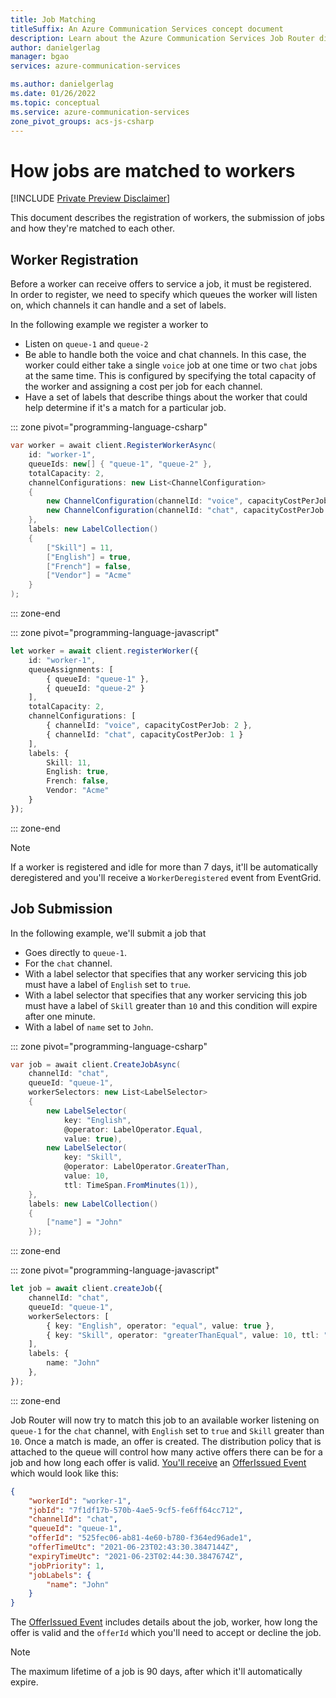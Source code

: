 ```yaml
---
title: Job Matching
titleSuffix: An Azure Communication Services concept document
description: Learn about the Azure Communication Services Job Router distribution concepts.
author: danielgerlag
manager: bgao
services: azure-communication-services

ms.author: danielgerlag
ms.date: 01/26/2022
ms.topic: conceptual
ms.service: azure-communication-services
zone_pivot_groups: acs-js-csharp
---
```


# How jobs are matched to workers

[!INCLUDE [Private Preview Disclaimer](../../includes/private-preview-include-section.md)]

This document describes the registration of workers, the submission of jobs and how they're matched to each other.

## Worker Registration

Before a worker can receive offers to service a job, it must be registered.  
In order to register, we need to specify which queues the worker will listen on, which channels it can handle and a set of labels.

In the following example we register a worker to

- Listen on `queue-1` and `queue-2`
- Be able to handle both the voice and chat channels.  In this case, the worker could either take a single `voice` job at one time or two `chat` jobs at the same time.  This is configured by specifying the total capacity of the worker and assigning a cost per job for each channel.
- Have a set of labels that describe things about the worker that could help determine if it's a match for a particular job.

::: zone pivot="programming-language-csharp"

```csharp
var worker = await client.RegisterWorkerAsync(
    id: "worker-1",
    queueIds: new[] { "queue-1", "queue-2" },    
    totalCapacity: 2,
    channelConfigurations: new List<ChannelConfiguration>
    {
        new ChannelConfiguration(channelId: "voice", capacityCostPerJob: 2),
        new ChannelConfiguration(channelId: "chat", capacityCostPerJob: 1)
    },
    labels: new LabelCollection()
    {
        ["Skill"] = 11,
        ["English"] = true,
        ["French"] = false,
        ["Vendor"] = "Acme"
    }
);
```

::: zone-end

::: zone pivot="programming-language-javascript"

```typescript
let worker = await client.registerWorker({
    id: "worker-1",    
    queueAssignments: [
        { queueId: "queue-1" },
        { queueId: "queue-2" } 
    ],
    totalCapacity: 2,
    channelConfigurations: [
        { channelId: "voice", capacityCostPerJob: 2 },
        { channelId: "chat", capacityCostPerJob: 1 }
    ],
    labels: {
        Skill: 11,
        English: true,
        French: false,
        Vendor: "Acme"
    }
});
```

::: zone-end

> [!NOTE]
> If a worker is registered and idle for more than 7 days, it'll be automatically deregistered and you'll receive a `WorkerDeregistered` event from EventGrid.

## Job Submission

In the following example, we'll submit a job that

- Goes directly to `queue-1`.
- For the `chat` channel.
- With a label selector that specifies that any worker servicing this job must have a label of `English` set to `true`.
- With a label selector that specifies that any worker servicing this job must have a label of `Skill` greater than `10` and this condition will expire after one minute.
- With a label of `name` set to `John`.

::: zone pivot="programming-language-csharp"

```csharp
var job = await client.CreateJobAsync(
    channelId: "chat",
    queueId: "queue-1",
    workerSelectors: new List<LabelSelector>
    {
        new LabelSelector(
            key: "English", 
            @operator: LabelOperator.Equal, 
            value: true),
        new LabelSelector(
            key: "Skill", 
            @operator: LabelOperator.GreaterThan, 
            value: 10,
            ttl: TimeSpan.FromMinutes(1)),    
    },
    labels: new LabelCollection()
    {
        ["name"] = "John"
    });
```

::: zone-end

::: zone pivot="programming-language-javascript"

```typescript
let job = await client.createJob({
    channelId: "chat",
    queueId: "queue-1",
    workerSelectors: [
        { key: "English", operator: "equal", value: true },        
        { key: "Skill", operator: "greaterThanEqual", value: 10, ttl: "00:01:00" },        
    ],
    labels: {
        name: "John"
    },
});
```

::: zone-end

Job Router will now try to match this job to an available worker listening on `queue-1` for the `chat` channel, with `English` set to `true` and `Skill` greater than `10`.
Once a match is made, an offer is created. The distribution policy that is attached to the queue will control how many active offers there can be for a job and how long each offer is valid. [You'll receive][subscribe_events] an [OfferIssued Event][offer_issued_event] which would look like this:

```json
{
    "workerId": "worker-1",
    "jobId": "7f1df17b-570b-4ae5-9cf5-fe6ff64cc712",
    "channelId": "chat",
    "queueId": "queue-1",
    "offerId": "525fec06-ab81-4e60-b780-f364ed96ade1",
    "offerTimeUtc": "2021-06-23T02:43:30.3847144Z",
    "expiryTimeUtc": "2021-06-23T02:44:30.3847674Z",
    "jobPriority": 1,
    "jobLabels": {
        "name": "John"
    }
}
```

The [OfferIssued Event][offer_issued_event] includes details about the job, worker, how long the offer is valid and the `offerId` which you'll need to accept or decline the job.

> [!NOTE]
> The maximum lifetime of a job is 90 days, after which it'll automatically expire.

<!-- LINKS -->
[subscribe_events]: ../../how-tos/router-sdk/subscribe-events.md
[job_classified_event]: ../../how-tos/router-sdk/subscribe-events.md#microsoftcommunicationrouterjobclassified
[offer_issued_event]: ../../how-tos/router-sdk/subscribe-events.md#microsoftcommunicationrouterworkerofferissued

